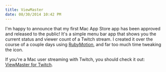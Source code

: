 ```yaml
---
title: ViewMaster
date: 08/30/2014 10:42 PM
---
```

I'm happy to announce that my first Mac App Store app has been approved and released to the public! It's a simple menu bar app that shows you the current status and viewer count of a Twitch stream. I created it over the course of a couple days using [RubyMotion](http://rubymotion.com), and far too much time tweaking the icon.

If you're a Mac user streaming with Twitch, you should check it out: [ViewMaster for Twitch](https://itunes.apple.com/us/app/viewmaster-for-twitch/id913092374).
